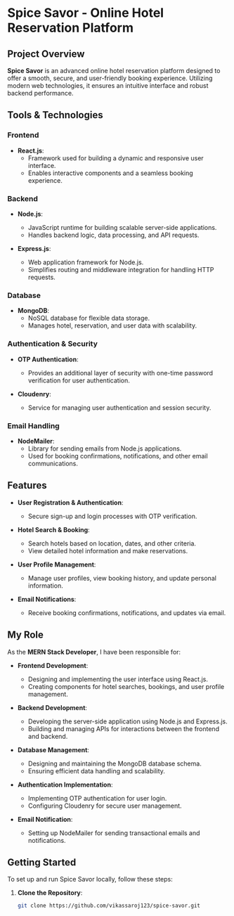 # Spice Savor - Online Hotel Reservation Platform

## Project Overview

**Spice Savor** is an advanced online hotel reservation platform designed to offer a smooth, secure, and user-friendly booking experience. Utilizing modern web technologies, it ensures an intuitive interface and robust backend performance.

## Tools & Technologies

### Frontend

- **React.js**: 
  - Framework used for building a dynamic and responsive user interface.
  - Enables interactive components and a seamless booking experience.

### Backend

- **Node.js**: 
  - JavaScript runtime for building scalable server-side applications.
  - Handles backend logic, data processing, and API requests.

- **Express.js**: 
  - Web application framework for Node.js.
  - Simplifies routing and middleware integration for handling HTTP requests.

### Database

- **MongoDB**:
  - NoSQL database for flexible data storage.
  - Manages hotel, reservation, and user data with scalability.

### Authentication & Security

- **OTP Authentication**: 
  - Provides an additional layer of security with one-time password verification for user authentication.

- **Cloudenry**: 
  - Service for managing user authentication and session security.

### Email Handling

- **NodeMailer**: 
  - Library for sending emails from Node.js applications.
  - Used for booking confirmations, notifications, and other email communications.

## Features

- **User Registration & Authentication**:
  - Secure sign-up and login processes with OTP verification.

- **Hotel Search & Booking**:
  - Search hotels based on location, dates, and other criteria.
  - View detailed hotel information and make reservations.

- **User Profile Management**:
  - Manage user profiles, view booking history, and update personal information.

- **Email Notifications**:
  - Receive booking confirmations, notifications, and updates via email.

## My Role

As the **MERN Stack Developer**, I have been responsible for:

- **Frontend Development**:
  - Designing and implementing the user interface using React.js.
  - Creating components for hotel searches, bookings, and user profile management.

- **Backend Development**:
  - Developing the server-side application using Node.js and Express.js.
  - Building and managing APIs for interactions between the frontend and backend.

- **Database Management**:
  - Designing and maintaining the MongoDB database schema.
  - Ensuring efficient data handling and scalability.

- **Authentication Implementation**:
  - Implementing OTP authentication for user login.
  - Configuring Cloudenry for secure user management.

- **Email Notification**:
  - Setting up NodeMailer for sending transactional emails and notifications.

## Getting Started

To set up and run Spice Savor locally, follow these steps:

1. **Clone the Repository**:
   ```bash
   git clone https://github.com/vikassaroj123/spice-savor.git
